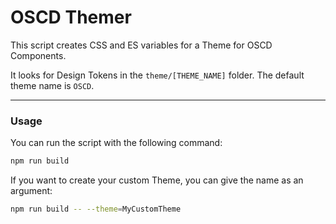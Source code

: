 # OSCD Themer

This script creates CSS and ES variables for a Theme for OSCD Components.

It looks for Design Tokens in the `theme/[THEME_NAME]` folder.
The default theme name is `OSCD`.

---
### Usage

You can run the script with the following command:

```bash
npm run build
```

If you want to create your custom Theme, you can give the name as an argument:
```bash
npm run build -- --theme=MyCustomTheme
```